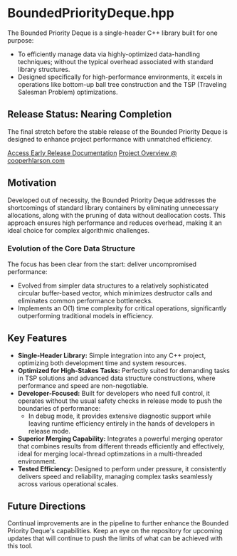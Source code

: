 # BoundedPriorityDeque.hpp

The Bounded Priority Deque is a single-header C++ library built for one purpose:
  * To efficiently manage data via highly-optimized data-handling techniques; without the typical overhead associated with standard library structures.
  * Designed specifically for high-performance environments, it excels in operations like bottom-up ball tree construction and the TSP (Traveling Salesman Problem) optimizations.

## Release Status: Nearing Completion

The final stretch before the stable release of the Bounded Priority Deque is designed to enhance project performance with unmatched efficiency.

[Access Early Release Documentation](https://bounded-priority-deque.cooperhlarson.com)
[Project Overview @ cooperhlarson.com](https://cooperhlarson.com/projects/boundedprioritydequehpp)

## Motivation

Developed out of necessity, the Bounded Priority Deque addresses the shortcomings of standard library containers by eliminating unnecessary allocations, along with the pruning of data without deallocation costs. This approach ensures high performance and reduces overhead, making it an ideal choice for complex algorithmic challenges.

### Evolution of the Core Data Structure

The focus has been clear from the start: deliver uncompromised performance:
- Evolved from simpler data structures to a relatively sophisticated circular buffer-based vector, which minimizes destructor calls and eliminates common performance bottlenecks.
- Implements an O(1) time complexity for critical operations, significantly outperforming traditional models in efficiency.

## Key Features

- **Single-Header Library:** Simple integration into any C++ project, optimizing both development time and system resources.
- **Optimized for High-Stakes Tasks:** Perfectly suited for demanding tasks in TSP solutions and advanced data structure constructions, where performance and speed are non-negotiable.
- **Developer-Focused:** Built for developers who need full control, it operates without the usual safety checks in release mode to push the boundaries of performance:
  - In debug mode, it provides extensive diagnostic support while leaving runtime efficiency entirely in the hands of developers in release mode.
- **Superior Merging Capability:** Integrates a powerful merging operator that combines results from different threads efficiently and effectively, ideal for merging local-thread optimzations in a multi-threaded environment.
- **Tested Efficiency:** Designed to perform under pressure, it consistently delivers speed and reliability, managing complex tasks seamlessly across various operational scales.

## Future Directions

Continual improvements are in the pipeline to further enhance the Bounded Priority Deque's capabilities. Keep an eye on the repository for upcoming updates that will continue to push the limits of what can be achieved with this tool.
